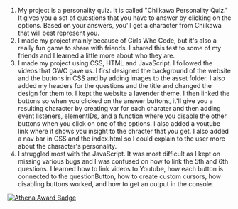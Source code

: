1. My project is a personality quiz. It is called "Chiikawa Personality Quiz." It gives you a set of questions that you have to answer by clicking on the options. Based on your answers, you'll get a character from Chiikawa that will best represent you.
2. I made my project mainly because of Girls Who Code, but it's also a really fun game to share with friends. I shared this test to some of my friends and I learned a little more about who they are.
3. I made my project using CSS, HTML and JavaScript. I followed the videos that GWC gave us. I first designed the background of the website and the buttons in CSS and by adding images to the asset folder. I also added my headers for the questions and the title and changed the design for them to. I kept the website a lavender theme. I then linked the buttons so when you clicked on the answer buttons, it'll give you a resulting character by creating var for each charater and then adding event listeners, elementIDs, and a function where you disable the other buttons when you click on one of the options. I also added a youtube link where it shows you insight to the chracter that you get. I also added a nav bar in CSS and the index.html so I could explain to the user more about the character's personality.
4. I struggled most with the JavaScript. It was most difficult as I kept on missing various bugs and I was confused on how to link the 5th and 6th questions. I learned how to link videos to Youtube, how each button is connected to the questionButton, how to create custom cursors, how disabling buttons worked, and how to get an output in the console.

[![Athena Award Badge](https://img.shields.io/endpoint?url=https%3A%2F%2Faward.athena.hackclub.com%2Fapi%2Fbadge)](https://award.athena.hackclub.com?utm_source=readme)